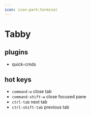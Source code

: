 ```yaml
---
icon: icon-park:terminal
---
```


# Tabby

## plugins

- quick-cmds

## hot keys

- `command-w` close tab
- `command-shift-w` close focused pane
- `ctrl-tab` next tab
- `ctrl-shift-tab` previous tab
